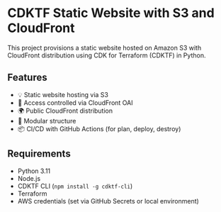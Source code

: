 # CDKTF Static Website with S3 and CloudFront

This project provisions a static website hosted on Amazon S3 with CloudFront distribution using CDK for Terraform (CDKTF) in Python.

## Features

- 💡 Static website hosting via S3
- 🔐 Access controlled via CloudFront OAI
- 🌍 Public CloudFront distribution
- 🧩 Modular structure
- 📦 CI/CD with GitHub Actions (for plan, deploy, destroy)

## Requirements

- Python 3.11
- Node.js
- CDKTF CLI (`npm install -g cdktf-cli`)
- Terraform
- AWS credentials (set via GitHub Secrets or local environment)
